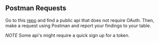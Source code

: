 ## Postman Requests

Go to this [repo](https://github.com/toddmotto/public-apis) and find a public api that does not require OAuth. Then, make a request using Postman and report your findings to your table.

*NOTE* Some api's might require a quick sign up for a token. 
